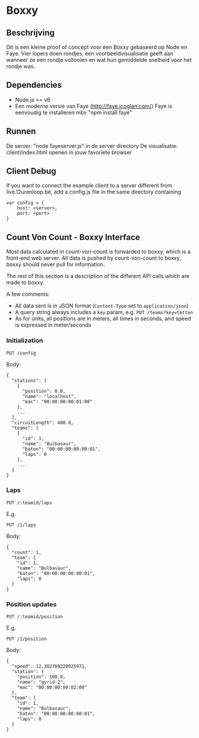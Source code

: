 # Boxxy

## Beschrijving
Dit is een kleine proof of concept voor een Boxxy gebaseerd op Node en Faye.
Vier lopers doen rondjes, een voorbeeldvisualisatie geeft aan wanneer ze een rondje voltooien en wat hun gemiddelde snelheid voor het rondje was.

## Dependencies
* Node.js >= v6
* Een moderne versie van Faye (http://faye.jcoglan.com/)
  Faye is eenvoudig te installeren mbv "npm install faye"

## Runnen
De server: "node fayeserver.js" in de server directory
De visualisatie: client/index.html openen in jouw favoriete browser


## Client Debug
If you want to connect the example client to a server different from live.12urenloop.be, add a config.js file
in the same directory containing

    var config = {
        host: <server>,
        port: <port>
    }

## Count Von Count - Boxxy Interface

Most data calculated in count-von-count is forwarded to boxxy, which is a
front-end web server. All data is pushed by count-von-count to boxxy, boxxy
should never pull for information.

The rest of this section is a description of the different API calls which are
made to boxxy.

A few comments:

- All data sent is in JSON format (`Content-Type` set to `application/json`)
- A query string always includes a `key` param, e.g. `PUT /teams?key=tetten`
- As for units, all positions are in meters, all times in seconds, and speed is
  expressed in meter/seconds

### Initialization

    PUT /config

Body:

    {
      "stations": [
        {
          "position": 0.0,
          "name": "localhost",
          "mac": "00:00:00:00:01:00"
        },
        ...
      ],
      "circuitLength": 400.0,
      "teams": [
        {
          "id": 1,
          "name": "Bulbasaur",
          "baton": "00:00:00:00:00:01",
          "laps": 0
        },
        ...
      ]
    }

### Laps

    PUT /:teamid/laps

E.g.

    PUT /1/laps

Body:

    {
      "count": 1,
      "team": {
        "id": 1,
        "name": "Bulbasaur",
        "baton": "00:00:00:00:00:01",
        "laps": 0
      }
    }

### Position updates

    PUT /:teamid/position

E.g.

    PUT /1/position

Body:

    {
      "speed": 12.382769228025971,
      "station": {
        "position": 100.0,
        "name": "gyrid-2",
        "mac": "00:00:00:00:02:00"
      },
      "team": {
        "id": 1,
        "name": "Bulbasaur",
        "baton": "00:00:00:00:00:01",
        "laps": 0
      }
    }
